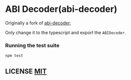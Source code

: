 
# ABI Decoder(abi-decoder)

Originally a fork of [abi-decoder](https://github.com/ConsenSys/abi-decoder);

Only change it to the typescript and export the `ABIDecoder`.

### Running the test suite

``` bash
npm test
```

## LICENSE [MIT](LICENSE)
